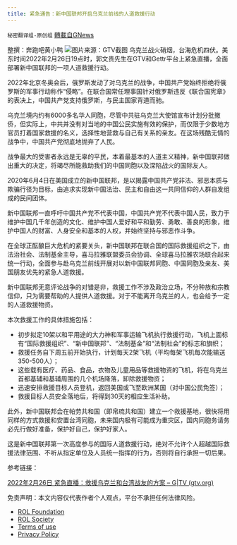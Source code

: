 ```yaml
---
title: 紧急通告：新中国联邦开启乌克兰前线的人道救援行动
---
```

`秘密翻译组-原创组` [轉載自GNews](https://gnews.org/zh-hans/2073017/)

整撰：奔跑吧黄小鸭
![](https://assets.gnews.org/wp-content/uploads/2022/02/图片1-2-4.png)图片来源：GTV截图
乌克兰战火硝烟，台海危机四伏。美东时间2022年2月26日19点时，郭文贵先生在GTV和Gettr平台上紧急直播，全面部署新中国联邦的一项人道救援行动。

2022年北京冬奥会后，俄罗斯发动了对乌克兰的战争，中国共产党始终拒绝将俄罗斯的军事行动称作“侵略”。在联合国常任理事国针对俄罗斯违反《联合国宪章》的表决上，中国共产党支持俄罗斯，与民主国家背道而驰。

乌克兰境内约有6000多名华人同胞，尽管中共驻乌克兰大使馆宣布计划分批撤侨，但实际上，中共并没有对当地的中国公民实施有效的保护，而仅限于少数地方官员打着国家救援的名义，选择性地营救与自己有关系的亲友。在这场残酷无情的战争中，中国共产党彻底地抛弃了人民。

战争最大的受害者永远是无辜的平民，本着最基本的人道主义精神，新中国联邦做出重大的决定，将竭尽所能救助我们的中国同胞以及深陷战火的国际友人。

2020年6月4日在美国成立的新中国联邦，是以揭露中国共产党非法、邪恶本质与欺骗行径为目标，由追求实现新中国法治、民主和自由这一共同信仰的人群自发组成的民间团体。

新中国联邦一直呼吁中国共产党不代表中国，中国共产党不代表中国人民，致力于维护中国几千年创造的文化、维护中国人爱好和平和勤劳、勇敢、善良的形象，维护中国人的财富、人身安全和基本的人权，并始终坚持与邪恶作斗争。

在全球正酝酿巨大危机的紧要关头，新中国联邦在联合国的国际救援组织之下，由法治社会、法制基金主导，喜马拉雅联盟委员会协调、全球喜马拉雅农场联合起来统一行动，全面参与赴乌克兰前线开展对以新中国联邦同胞、中国同胞及亲友、美国朋友优先的紧急人道救援。

新中国联邦无意评论战争的对错是非，救援工作不涉及政治立场，不分种族和宗教信仰，只为需要帮助的人提供人道救援。对于不能离开乌克兰的人，也会给予一定的人道救援物资。

本次救援工作的具体措施包括：

- 初步拟定10架以和平用途的大力神和军事运输飞机执行救援行动，飞机上面标有“国际救援组织”、“新中国联邦”、“法制基金”和“法制社会”的标志和旗帜；
- 救援任务自下周五前开始执行，计划每天2架飞机（平均每架飞机每次能输送350-500人）；
- 这些载有医疗、药品、食品，衣物及儿童用品等救援物资的飞机，将在乌克兰首都基辅和基辅周围的几个机场降落，卸除救援物资；
- 迅速安排救援目标人员登机，返回美国或飞至欧洲某国（对中国公民免签）；
- 救援目标人员安全落地后，将得到30天的相应生活补助。


此外，新中国联邦会在帕劳共和国（即帛琉共和国）建立一个救援基地，很快将用同样的方式救援和安置台湾同胞，未来国内极有可能成为重灾区，国内同胞务请务必先行做好准备，保护好自己，保护好家人。

这是新中国联邦第一次高度参与的国际人道救援行动，绝对不允许个人超越国际救援法律范围、不听从指定单位及人员统一指挥的行为，否则将自行承担一切后果。

参考链接：

[2022年2月26日 紧急直播：救援乌克兰和台湾战友的方案 – G|TV (gtv.org)](https://gtv.org/video/id=621ab888a391e321a0c853e5)

 

免责声明：本文内容仅代表作者个人观点，平台不承担任何法律风险。

- [ROL Foundation](https://rolfoundation.org/)
- [ROL Society](https://rolsociety.org/)
- [Terms of use](https://gnews.org/terms-of-use-3/)
- [Privacy Policy](https://gnews.org/privacy-policy/)
